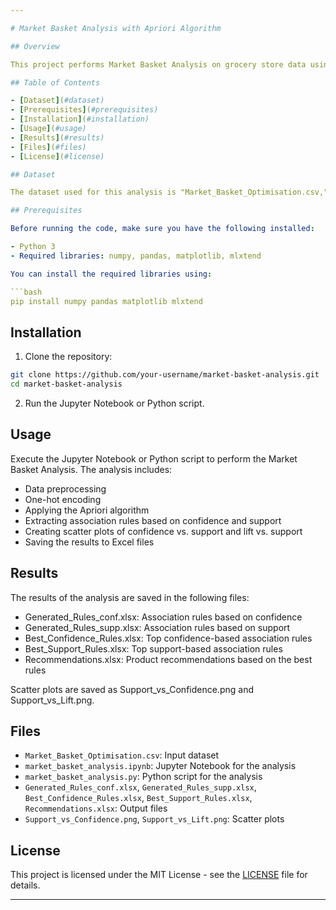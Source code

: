 ```yaml
---

# Market Basket Analysis with Apriori Algorithm

## Overview

This project performs Market Basket Analysis on grocery store data using the Apriori algorithm. Market Basket Analysis helps identify relationships between products, enabling businesses to make informed decisions about product placement, promotions, and customer preferences.

## Table of Contents

- [Dataset](#dataset)
- [Prerequisites](#prerequisites)
- [Installation](#installation)
- [Usage](#usage)
- [Results](#results)
- [Files](#files)
- [License](#license)

## Dataset

The dataset used for this analysis is "Market_Basket_Optimisation.csv," which contains transactional data from a grocery store. Each row represents a transaction, and the columns contain the purchased items.

## Prerequisites

Before running the code, make sure you have the following installed:

- Python 3
- Required libraries: numpy, pandas, matplotlib, mlxtend

You can install the required libraries using:

```bash
pip install numpy pandas matplotlib mlxtend
```

## Installation

1. Clone the repository:

```bash
git clone https://github.com/your-username/market-basket-analysis.git
cd market-basket-analysis
```

2. Run the Jupyter Notebook or Python script.

## Usage

Execute the Jupyter Notebook or Python script to perform the Market Basket Analysis. The analysis includes:

- Data preprocessing
- One-hot encoding
- Applying the Apriori algorithm
- Extracting association rules based on confidence and support
- Creating scatter plots of confidence vs. support and lift vs. support
- Saving the results to Excel files

## Results

The results of the analysis are saved in the following files:

- Generated_Rules_conf.xlsx: Association rules based on confidence
- Generated_Rules_supp.xlsx: Association rules based on support
- Best_Confidence_Rules.xlsx: Top confidence-based association rules
- Best_Support_Rules.xlsx: Top support-based association rules
- Recommendations.xlsx: Product recommendations based on the best rules

Scatter plots are saved as Support_vs_Confidence.png and Support_vs_Lift.png.

## Files

- `Market_Basket_Optimisation.csv`: Input dataset
- `market_basket_analysis.ipynb`: Jupyter Notebook for the analysis
- `market_basket_analysis.py`: Python script for the analysis
- `Generated_Rules_conf.xlsx`, `Generated_Rules_supp.xlsx`, `Best_Confidence_Rules.xlsx`, `Best_Support_Rules.xlsx`, `Recommendations.xlsx`: Output files
- `Support_vs_Confidence.png`, `Support_vs_Lift.png`: Scatter plots

## License

This project is licensed under the MIT License - see the [LICENSE](LICENSE) file for details.

---
```

